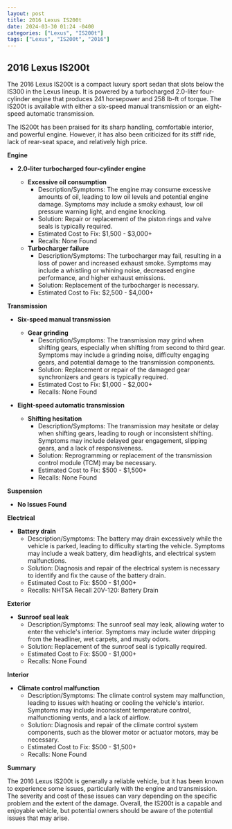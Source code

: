 ```yaml
---
layout: post
title: 2016 Lexus IS200t
date: 2024-03-30 01:24 -0400
categories: ["Lexus", "IS200t"]
tags: ["Lexus", "IS200t", "2016"]
---
```

## 2016 Lexus IS200t

The 2016 Lexus IS200t is a compact luxury sport sedan that slots below the IS300 in the Lexus lineup. It is powered by a turbocharged 2.0-liter four-cylinder engine that produces 241 horsepower and 258 lb-ft of torque. The IS200t is available with either a six-speed manual transmission or an eight-speed automatic transmission.

The IS200t has been praised for its sharp handling, comfortable interior, and powerful engine. However, it has also been criticized for its stiff ride, lack of rear-seat space, and relatively high price.

**Engine**

* **2.0-liter turbocharged four-cylinder engine**

    * **Excessive oil consumption**
      * Description/Symptoms: The engine may consume excessive amounts of oil, leading to low oil levels and potential engine damage. Symptoms may include a smoky exhaust, low oil pressure warning light, and engine knocking.
      * Solution: Repair or replacement of the piston rings and valve seals is typically required.
      * Estimated Cost to Fix: $1,500 - $3,000+
      * Recalls: None Found
    * **Turbocharger failure**
      * Description/Symptoms: The turbocharger may fail, resulting in a loss of power and increased exhaust smoke. Symptoms may include a whistling or whining noise, decreased engine performance, and higher exhaust emissions.
      * Solution: Replacement of the turbocharger is necessary.
      * Estimated Cost to Fix: $2,500 - $4,000+

**Transmission**

* **Six-speed manual transmission**

    * **Gear grinding**
      * Description/Symptoms: The transmission may grind when shifting gears, especially when shifting from second to third gear. Symptoms may include a grinding noise, difficulty engaging gears, and potential damage to the transmission components.
      * Solution: Replacement or repair of the damaged gear synchronizers and gears is typically required.
      * Estimated Cost to Fix: $1,000 - $2,000+
      * Recalls: None Found
* **Eight-speed automatic transmission**

    * **Shifting hesitation**
      * Description/Symptoms: The transmission may hesitate or delay when shifting gears, leading to rough or inconsistent shifting. Symptoms may include delayed gear engagement, slipping gears, and a lack of responsiveness.
      * Solution: Reprogramming or replacement of the transmission control module (TCM) may be necessary.
      * Estimated Cost to Fix: $500 - $1,500+
      * Recalls: None Found

**Suspension**

* **No Issues Found**

**Electrical**

* **Battery drain**
  * Description/Symptoms: The battery may drain excessively while the vehicle is parked, leading to difficulty starting the vehicle. Symptoms may include a weak battery, dim headlights, and electrical system malfunctions.
  * Solution: Diagnosis and repair of the electrical system is necessary to identify and fix the cause of the battery drain.
  * Estimated Cost to Fix: $500 - $1,000+
  * Recalls: NHTSA Recall 20V-120: Battery Drain

**Exterior**

* **Sunroof seal leak**
  * Description/Symptoms: The sunroof seal may leak, allowing water to enter the vehicle's interior. Symptoms may include water dripping from the headliner, wet carpets, and musty odors.
  * Solution: Replacement of the sunroof seal is typically required.
  * Estimated Cost to Fix: $500 - $1,000+
  * Recalls: None Found

**Interior**

* **Climate control malfunction**
  * Description/Symptoms: The climate control system may malfunction, leading to issues with heating or cooling the vehicle's interior. Symptoms may include inconsistent temperature control, malfunctioning vents, and a lack of airflow.
  * Solution: Diagnosis and repair of the climate control system components, such as the blower motor or actuator motors, may be necessary.
  * Estimated Cost to Fix: $500 - $1,500+
  * Recalls: None Found

**Summary**

The 2016 Lexus IS200t is generally a reliable vehicle, but it has been known to experience some issues, particularly with the engine and transmission. The severity and cost of these issues can vary depending on the specific problem and the extent of the damage. Overall, the IS200t is a capable and enjoyable vehicle, but potential owners should be aware of the potential issues that may arise.
